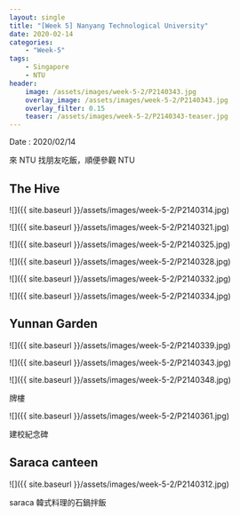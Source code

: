 ```yaml
---
layout: single
title: "[Week 5] Nanyang Technological University"
date: 2020-02-14
categories:
    - "Week-5"
tags:
    - Singapore
    - NTU
header:
    image: /assets/images/week-5-2/P2140343.jpg
    overlay_image: /assets/images/week-5-2/P2140343.jpg
    overlay_filter: 0.15
    teaser: /assets/images/week-5-2/P2140343-teaser.jpg
---
```


Date : 2020/02/14

來 NTU 找朋友吃飯，順便參觀 NTU

## ​The Hive

![]({{ site.baseurl }}/assets/images/week-5-2/P2140314.jpg)

![]({{ site.baseurl }}/assets/images/week-5-2/P2140321.jpg)

![]({{ site.baseurl }}/assets/images/week-5-2/P2140325.jpg)

![]({{ site.baseurl }}/assets/images/week-5-2/P2140328.jpg)

![]({{ site.baseurl }}/assets/images/week-5-2/P2140332.jpg)

![]({{ site.baseurl }}/assets/images/week-5-2/P2140334.jpg)

## Yunnan Garden

![]({{ site.baseurl }}/assets/images/week-5-2/P2140339.jpg)

![]({{ site.baseurl }}/assets/images/week-5-2/P2140343.jpg)

![]({{ site.baseurl }}/assets/images/week-5-2/P2140348.jpg)

牌樓

![]({{ site.baseurl }}/assets/images/week-5-2/P2140361.jpg)

建校紀念碑

## Saraca canteen

![]({{ site.baseurl }}/assets/images/week-5-2/P2140312.jpg)

saraca 韓式料理的石鍋拌飯
